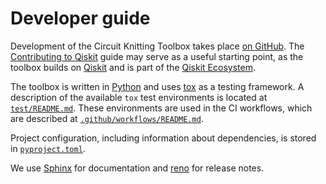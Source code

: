 # Developer guide

Development of the Circuit Knitting Toolbox takes place [on GitHub](https://github.com/Qiskit-Extensions/circuit-knitting-toolbox).  The [Contributing to Qiskit](https://qiskit.org/documentation/contributing_to_qiskit.html) guide may serve as a useful starting point, as the toolbox builds on [Qiskit] and is part of the [Qiskit Ecosystem].

The toolbox is written in [Python] and uses [tox] as a testing framework.  A description of the available `tox` test environments is located at [`test/README.md`](test/README.md).  These environments are used in the CI workflows, which are described at [`.github/workflows/README.md`](.github/workflows/README.md).

Project configuration, including information about dependencies, is stored in [`pyproject.toml`](pyproject.toml).

We use [Sphinx] for documentation and [reno] for release notes.

[Qiskit]: https://qiskit.org/
[Qiskit Ecosystem]: https://qiskit.org/ecosystem/
[Python]: https://www.python.org/
[tox]: https://github.com/tox-dev/tox
[Sphinx]: https://www.sphinx-doc.org/
[reno]: https://docs.openstack.org/reno/

